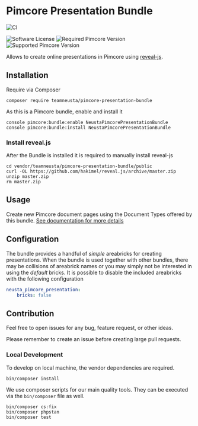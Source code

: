 # Pimcore Presentation Bundle

![CI](https://github.com/teamneusta/pimcore-presentation-bundle/actions/workflows/test-and-qa.yaml/badge.svg)

![Software License](https://img.shields.io/badge/license-GPLv3-informational.svg)
![Required Pimcore Version](https://shields.io/static/v1?label=Required%20Pimcore%20Version&message=10.0&color=informational)
![Supported Pimcore Version](https://shields.io/static/v1?label=Supported%20Pimcore%20Version&message=10.5&color=informational)

Allows to create online presentations in Pimcore using [reveal-js](https://revealjs.com/).

## Installation

Require via Composer

```shell
composer require teamneusta/pimcore-presentation-bundle
```

As this is a Pimcore bundle, enable and install it

```shell
console pimcore:bundle:enable NeustaPimcorePresentationBundle
console pimcore:bundle:install NeustaPimcorePresentationBundle
```

### Install reveal.js

After the Bundle is installed it is required to manually install reveal-js

```shell
cd vendor/teamneusta/pimcore-presentation-bundle/public
curl -OL https://github.com/hakimel/reveal.js/archive/master.zip
unzip master.zip
rm master.zip
```

## Usage

Create new Pimcore document pages using the Document Types offered by this
bundle. [See documentation for more details](docs/index.md)

## Configuration

The bundle provides a handful of _simple_ areabricks for creating presentations. When the bundle is used together with
other bundles, there may be collisions of areabrick names or you may simply not be interested in using the _default_
bricks. It is possible to disable the included areabricks with the following configuration

```yaml
neusta_pimcore_presentation:
    bricks: false
```

## Contribution

Feel free to open issues for any bug, feature request, or other ideas.

Please remember to create an issue before creating large pull requests.

### Local Development

To develop on local machine, the vendor dependencies are required.

```shell
bin/composer install
```

We use composer scripts for our main quality tools. They can be executed via the `bin/composer` file as well.

```shell
bin/composer cs:fix
bin/composer phpstan
bin/composer test
```
